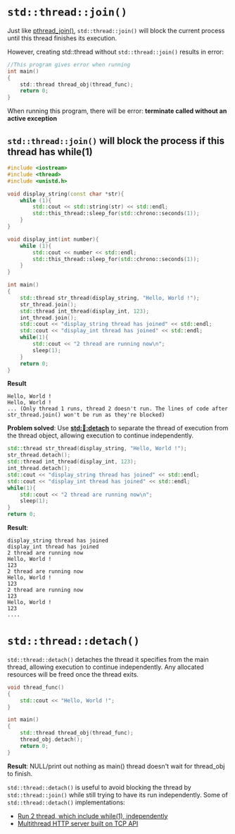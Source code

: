 # ``std::thread::join()``
Just like [pthread_join()](https://github.com/TranPhucVinh/C/blob/master/Physical%20layer/Thread/API.md#pthread_join), ``std::thread::join()`` will block the current process until this thread finishes its execution.

However, creating std::thread without ``std::thread::join()`` results in error:
```c
//This program gives error when running
int main()
{
    std::thread thread_obj(thread_func);
    return 0;
}
```
When running this program, there will be error: **terminate called without an active exception**
## ``std::thread::join()`` will block the process if this thread has while(1)
```cpp
#include <iostream>
#include <thread>
#include <unistd.h>

void display_string(const char *str){
	while (1){
        std::cout << std::string(str) << std::endl;
        std::this_thread::sleep_for(std::chrono::seconds(1));
    }
}

void display_int(int number){
	while (1){
        std::cout << number << std::endl;
        std::this_thread::sleep_for(std::chrono::seconds(1));
    }
}

int main()
{
    std::thread str_thread(display_string, "Hello, World !");
	str_thread.join();
	std::thread int_thread(display_int, 123);
	int_thread.join();
	std::cout << "display_string thread has joined" << std::endl;
	std::cout << "display_int thread has joined" << std::endl;
	while(1){
		std::cout << "2 thread are running now\n";
		sleep(1);
	}
    return 0;
}
```
**Result**
```
Hello, World !
Hello, World !
... (Only thread 1 runs, thread 2 doesn't run. The lines of code after str_thread.join() won't be run as they're blocked)
```
**Problem solved**: Use **[std::thread::detach](#stdthreadjoin)** to separate the thread of execution from the thread object, allowing execution to continue independently.

```cpp
std::thread str_thread(display_string, "Hello, World !");
str_thread.detach();
std::thread int_thread(display_int, 123);
int_thread.detach();
std::cout << "display_string thread has joined" << std::endl;
std::cout << "display_int thread has joined" << std::endl;
while(1){
	std::cout << "2 thread are running now\n";
	sleep(1);
}
return 0;
```
**Result**:
```
display_string thread has joined
display_int thread has joined                                                                                  
2 thread are running now
Hello, World !
123                                                                                                                    
2 thread are running now 
Hello, World !
123
2 thread are running now                         
123
Hello, World ! 
123
....
```
# ``std::thread::detach()``
``std::thread::detach()`` detaches the thread it specifies from the main thread, allowing execution to continue independently. Any allocated resources will be freed once the thread exits.
```cpp
void thread_func()
{
    std::cout << "Hello, World !";
}

int main()
{
    std::thread thread_obj(thread_func);
	thread_obj.detach();
    return 0;
}
```
**Result**: NULL/print out nothing as main() thread doesn't wait for thread_obj to finish.

 ``std::thread::detach()`` is useful to avoid blocking the thread by ``std::thread::join()`` while still trying to have its run independently. Some of  ``std::thread::detach()`` implementations:
* [Run 2 thread, which include while(1), independently](https://github.com/TranPhucVinh/Cplusplus/blob/master/Physical%20layer/Thread/Fundamental%20concepts.md#stdthreadjoin-will-block-the-process-if-this-thread-has-while1)
* [Multithread HTTP server built on TCP API]()

